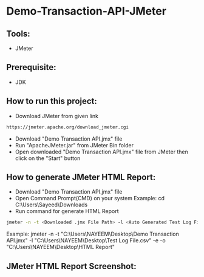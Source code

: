# Demo-Transaction-API-JMeter

## Tools:
- JMeter

## Prerequisite:
- JDK
  
## How to run this project:
- Download JMeter from given link
```bash
https://jmeter.apache.org/download_jmeter.cgi
```
- Download "Demo Transaction API.jmx" file
- Run "ApacheJMeter.jar" from JMeter Bin folder
- Open downloaded "Demo Transaction API.jmx" file from JMeter then click on the "Start" button

## How to generate JMeter HTML Report:
- Download "Demo Transaction API.jmx" file
- Open Command Prompt(CMD) on your system
Example: cd C:\Users\Sayeed\Downloads
- Run command for generate HTML Report
```bash
jmeter -n -t <Downloaded .jmx File Path> -l <Auto Generated Test Log File> -e -o <Path to Output Folder>
```
Example: jmeter -n -t "C:\Users\NAYEEM\Desktop\Demo Transaction API.jmx" -l "C:\Users\NAYEEM\Desktop\Test Log File.csv" -e -o "C:\Users\NAYEEM\Desktop\HTML Report" 

## JMeter HTML Report Screenshot:
